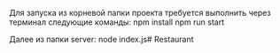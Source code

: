 Для запуска из корневой папки проекта требуется выполнить через терминал следующие команды:
npm install
npm run start

Далее из папки server:
node index.js# Restaurant
